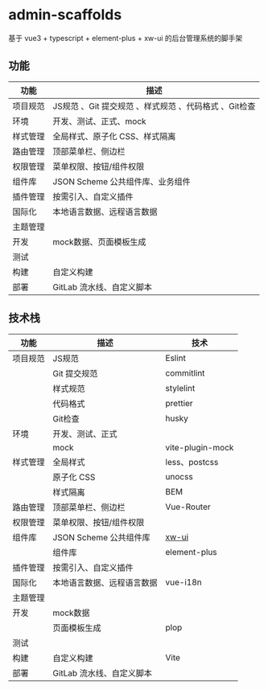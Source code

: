 # admin-scaffolds
基于 vue3 + typescript + element-plus + xw-ui 的后台管理系统的脚手架

## 功能

| 功能     | 描述                                                  |
| -------- | ----------------------------------------------------- |
| 项目规范 | JS规范 、Git 提交规范 、样式规范 、代码格式 、Git检查 |
| 环境     | 开发、测试、正式、mock                                |
| 样式管理 | 全局样式、原子化 CSS、样式隔离                        |
| 路由管理 | 顶部菜单栏、侧边栏                                    |
| 权限管理 | 菜单权限、按钮/组件权限                               |
| 组件库   | JSON Scheme 公共组件库、业务组件                      |
| 插件管理 | 按需引入、自定义插件                                  |
| 国际化   | 本地语言数据、远程语言数据                            |
| 主题管理 |                                                       |
| 开发     | mock数据、页面模板生成                                |
| 测试     |                                                       |
| 构建     | 自定义构建                                            |
| 部署     | GitLab 流水线、自定义脚本                             |



## 技术栈

| 功能     | 描述                       | 技术                                     |
| -------- | -------------------------- | ---------------------------------------- |
| 项目规范 | JS规范                     | Eslint                                   |
|          | Git 提交规范               | commitlint                               |
|          | 样式规范                   | stylelint                                |
|          | 代码格式                   | prettier                                 |
|          | Git检查                    | husky                                    |
| 环境     | 开发、测试、正式           |                                          |
|          | mock                       | vite-plugin-mock                         |
| 样式管理 | 全局样式                   | less、postcss                            |
|          | 原子化 CSS                 | unocss                                   |
|          | 样式隔离                   | BEM                                      |
| 路由管理 | 顶部菜单栏、侧边栏         | Vue-Router                               |
| 权限管理 | 菜单权限、按钮/组件权限    |                                          |
| 组件库   | JSON Scheme 公共组件库     | [xw-ui](https://sewar-x.github.io/X-UI/) |
|          | 组件库                     | element-plus                             |
| 插件管理 | 按需引入、自定义插件       |                                          |
| 国际化   | 本地语言数据、远程语言数据 | vue-i18n                                 |
| 主题管理 |                            |                                          |
| 开发     | mock数据                   |                                          |
|          | 页面模板生成               | plop                                     |
| 测试     |                            |                                          |
| 构建     | 自定义构建                 | Vite                                     |
| 部署     | GitLab 流水线、自定义脚本  |                                          |


